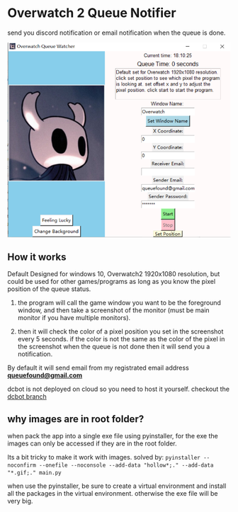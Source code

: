 # Overwatch 2 Queue Notifier

 send you discord notification or email notification when the queue is done.


![1676945438925](image/readme/1676945438925.png)

## How it works

Default Designed for windows 10, Overwatch2 1920x1080 resolution, but could be used for other games/programs as long as you know the pixel position of the queue status.

1. the program will call the game window you want to be the foreground window, and then take a screenshot of the monitor (must be main monitor if you have multiple monitors). 

2. then it will check the color of a pixel position you set in the screenshot every 5 seconds. if the color is not the same as the color of the pixel in the screenshot when the queue is not done then it will send you a notification.

By default it will send email from my registrated email address **queuefound@gmail.com**

dcbot is not deployed on cloud so you need to host it yourself. checkout the [dcbot branch](https://github.com/qihang-dai/Overwatch2_QueueNotifier/tree/dcbot)


## why images are in root folder?

when pack the app into a single exe file using pyinstaller, for the exe the images can only be accessed if they are in the root folder.

Its a bit tricky to make it work with images. solved by: `pyinstaller --noconfirm --onefile --noconsole --add-data "hollow*;." --add-data "*.gif;." main.py`

when use the pyinstaller, be sure to create a virtual environment and install all the packages in the virtual environment. otherwise the exe file will be very big.